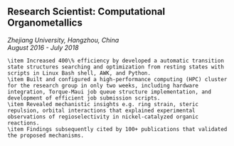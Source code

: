 ## Research Scientist: Computational Organometallics
*Zhejiang University, Hangzhou, China*  
*August 2016 - July 2018*

    \item Increased 400\% efficiency by developed a automatic transition state structures searching and optimization from resting states with scripts in Linux Bash shell, AWK, and Python.
    \item Built and configured a high-performance computing (HPC) cluster for the research group in only two weeks, including hardware integration, Torque-Maui job queue structure implementation, and development of efficient job submission scripts.
    \item Revealed mechanistic insights e.g. ring strain, steric repulsion, orbital interactions that explained experimental observations of regioselectivity in nickel-catalyzed organic reactions. 
    \item Findings subsequently cited by 100+ publications that validated the proposed mechanisms.
